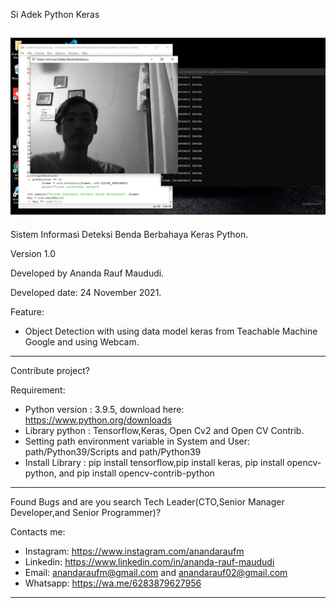 Si Adek Python Keras

![Si Adek Keras](https://raw.githubusercontent.com/AnandaRauf/Si-Adek-Python-Keras/main/Ss%201%20Si%20Adek%20Python%20Keras.png)
-----------------------------------------------------------------------------------------------------------------------------------------------------------------------------------

Sistem Informasi Deteksi Benda Berbahaya Keras Python.

Version 1.0

Developed by Ananda Rauf Maududi.

Developed date: 24 November 2021.

Feature:
- Object Detection with using data model keras from Teachable Machine Google and using Webcam.

-----------------------------------------------------------------------------------------------------------------------------------------------------------------------------------

Contribute project?

Requirement:
- Python version : 3.9.5, download here: https://www.python.org/downloads
- Library python : Tensorflow,Keras, Open Cv2 and Open CV Contrib.
- Setting path environment variable in System and User: path/Python39/Scripts and path/Python39
- Install Library : pip install tensorflow,pip install keras, pip install opencv-python, and pip install opencv-contrib-python

-----------------------------------------------------------------------------------------------------------------------------------------------------------------------------------

Found Bugs and are you search Tech Leader(CTO,Senior Manager Developer,and Senior Programmer)?

Contacts me:
- Instagram: https://www.instagram.com/anandaraufm
- Linkedin: https://www.linkedin.com/in/ananda-rauf-maududi
- Email: anandaraufm@gmail.com and anandarauf02@gmail.com
- Whatsapp: https://wa.me/6283879627956

-----------------------------------------------------------------------------------------------------------------------------------------------------------------------------------
